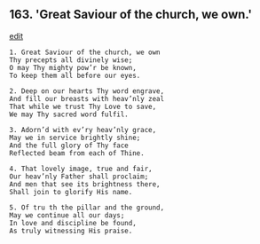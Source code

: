 
## 163.  'Great Saviour of the church, we own.'
[edit](https://docs.google.com/document/d/1vgY9TXxTvmnxBjVOp%2DUlPWK3AbDEPB69/edit?mode=html)



    1. Great Saviour of the church, we own
    Thy precepts all divinely wise;
    O may Thy mighty pow’r be known,
    To keep them all before our eyes.

    2. Deep on our hearts Thy word engrave,
    And fill our breasts with heav’nly zeal 
    That while we trust Thy Love to save, 
    We may Thy sacred word fulfil.

    3. Adorn’d with ev’ry heav’nly grace,
    May we in service brightly shine;
    And the full glory of Thy face 
    Reflected beam from each of Thine.

    4. That lovely image, true and fair,
    Our heav’nly Father shall proclaim; 
    And men that see its brightness there, 
    Shall join to glorify His name.

    5. Of tru th the pillar and the ground,
    May we continue all our days;
    In love and discipline be found,
    As truly witnessing His praise.
